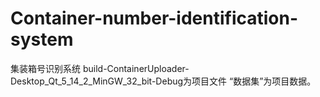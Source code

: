 # Container-number-identification-system
集装箱号识别系统
build-ContainerUploader-Desktop_Qt_5_14_2_MinGW_32_bit-Debug为项目文件
“数据集”为项目数据。

